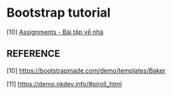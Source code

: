 # Bootstrap tutorial

[10] [Assignments - Bài tập về nhà](./assignment/README.md)


## REFERENCE

[10] https://bootstrapmade.com/demo/templates/Baker

[11] https://demo.nkdev.info/#piroll_html
